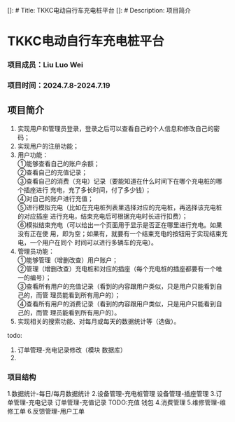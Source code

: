 []: # Title: TKKC电动自行车充电桩平台
[]: # Description: 项目简介


# TKKC电动自行车充电桩平台   
### 项目成员：Liu Luo Wei
### 项目时间：2024.7.8-2024.7.19
## 项目简介
1. 实现用户和管理员登录，登录之后可以查看自己的个人信息和修改自己的密码；
2. 实现用户的注册功能；
3. 用户功能：   
   ①能够查看自己的账户余额；   
   ②查看自己的充值记录；   
   ③查看自己的消费（充电）记录（要能知道在什么时间下在哪个充电桩的哪个插座进行
   充电，充了多长时间，付了多少钱）；   
   ④对自己的账户进行充值；   
   ⑤进行模拟充电（比如在充电桩列表里选择对应的充电桩，再选择该充电桩的对应插座
   进行充电，结束充电后可根据充电时长进行扣费）；   
   ⑥模拟结束充电（可以给出一个页面用于显示是否正在哪里进行充电。如果没有正在使
   用，即为空；如果有，就要有一个结束充电的按钮用于实现结束充电，一个用户在同个
   时间可以进行多辆车的充电）。   
4. 管理员功能：   
   ①能够管理（增删改查）用户账户；   
   ②管理（增删改查）充电桩和对应的插座（每个充电桩的插座都要有一个唯一的编号）；   
   ③查看所有用户的充值记录（看到的内容跟用户类似，只是用户只能看到自己的，而管
   理员能看到所有用户的）；   
   ④查看所有用户的消费记录（看到的内容跟用户类似，只是用户只能看到自己的，而管
   理员能看到所有用户的）。   
5. 实现相关的搜索功能、对每月或每天的数据统计等（选做）。   


todo:
1. 订单管理-充电记录修改（模块 数据库）
2. 


### 项目结构
1.数据统计-每日/每月数据统计
2.设备管理-充电桩管理
  设备管理-插座管理
3.订单管理-充电记录
  订单管理-充值记录
TODO:充值 钱包
4.消费管理
5.维修管理-维修工单
6.反馈管理-用户工单

